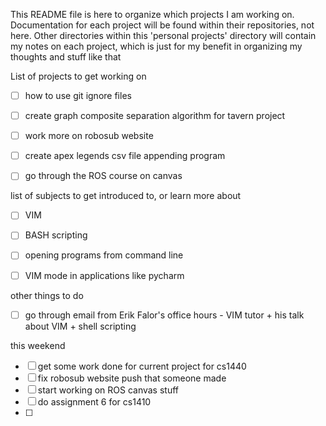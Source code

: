 This README file is here to organize which projects I am working on. Documentation for each project will be found within their repositories, not here. Other directories within this 'personal projects' directory will contain my notes on each project, which is just for my benefit in organizing my thoughts and stuff like that

List of projects to get working on
- [ ] how to use git ignore files
- [ ] create graph composite separation algorithm for tavern project
- [ ] work more on robosub website
- [ ] create apex legends csv file appending program
- [ ] go through the ROS course on canvas


list of subjects to get introduced to, or learn more about
- [ ] VIM
- [ ] BASH scripting
- [ ] opening programs from command line
- [ ] VIM mode in applications like pycharm


other things to do
- [ ] go through email from Erik Falor's office hours - VIM tutor + his talk about VIM + shell scripting

this weekend
- [ ] get some work done for current project for cs1440
- [ ] fix robosub website push that someone made
- [ ] start working on ROS canvas stuff
- [ ] do assignment 6 for cs1410
- [ ] 